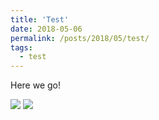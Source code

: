 ```yaml
---
title: 'Test'
date: 2018-05-06
permalink: /posts/2018/05/test/
tags:
  - test
---
```



Here we go!

<div class="twentytwenty-container">
 <!-- The before image is first -->
 <img src="http://simon-kallweit.me/rendercompo2015/report/images/voltest-emission-sphere1-naive.png" labelName="Naive" />
 <!-- The after image is last -->
 <img src="http://simon-kallweit.me/rendercompo2015/report/images/voltest-emission-sphere1-ref.png" labelName="Reference" />
</div>
